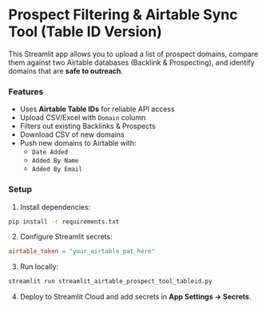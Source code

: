 # Prospect Filtering & Airtable Sync Tool (Table ID Version)

This Streamlit app allows you to upload a list of prospect domains, compare them against two Airtable databases (Backlink & Prospecting),
and identify domains that are **safe to outreach**.

### Features
- Uses **Airtable Table IDs** for reliable API access
- Upload CSV/Excel with `Domain` column
- Filters out existing Backlinks & Prospects
- Download CSV of new domains
- Push new domains to Airtable with:
  - `Date Added`
  - `Added By Name`
  - `Added By Email`

### Setup

1. Install dependencies:

```bash
pip install -r requirements.txt
```

2. Configure Streamlit secrets:

```toml
airtable_token = "your_airtable_pat_here"
```

3. Run locally:

```bash
streamlit run streamlit_airtable_prospect_tool_tableid.py
```

4. Deploy to Streamlit Cloud and add secrets in **App Settings → Secrets**.
